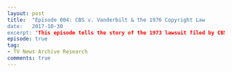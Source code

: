 ```yaml
---
layout: post
title:  "Episode 004: CBS v. Vanderbilt & the 1976 Copyright Law
date:   2017-10-30
excerpt: "This episode tells the story of the 1973 lawsuit filed by CBS against Vanderbilt University."
episode: true
tag:
- TV News Archive Research
comments: true
---
```

